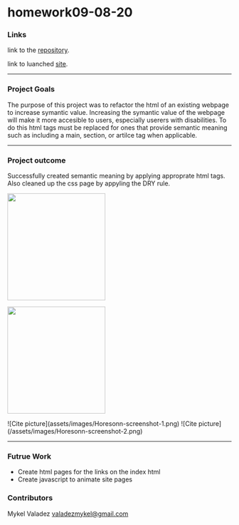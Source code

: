 # homework09-08-20

### Links

link to the [repository](https://github.com/valadezMykel/homework09-08-20).

link to luanched [site](https://valadezmykel.github.io/homework09-08-20/).

------

### Project Goals

The purpose of this project was to refactor the html of an existing webpage to increase symantic value.  Increasing the symantic value of the webpage will make it more accesible to users, especially userers with disabilities.  To do this html tags must be replaced for ones that provide semantic meaning such as including a main, section, or artilce tag when applicable. 

------

### Project outcome

Successfully created semantic meaning by applying approprate html tags.  Also cleaned up the css page by appyling the DRY rule.

<p>
    <img src="assets/images/Horesonn-screenshot-1.png" width="220" height="240" />
</p>
<p>
    <img src="assets\images\Horesonn-screenshot-2.png" width="220" height="240" />
</p>
![Cite picture](assets/images/Horesonn-screenshot-1.png)
![Cite picture](/assets/images/Horesonn-screenshot-2.png)

------

### Futrue Work

- Create html pages for the links on the index html
- Create javascript to animate site pages

### Contributors

Mykel Valadez <valadezmykel@gmail.com>

